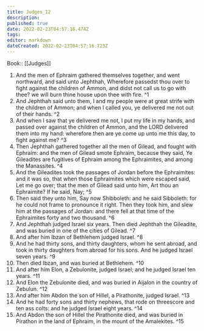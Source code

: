 ```yaml
---
title: Judges_12
description: 
published: true
date: 2022-02-23T04:57:18.474Z
tags: 
editor: markdown
dateCreated: 2022-02-23T04:57:16.723Z
---
```


 Book:: [[Judges]]
 1. And the men of Ephraim gathered themselves together, and went northward, and said unto Jephthah, Wherefore passedst thou over to fight against the children of Ammon, and didst not call us to go with thee? we will burn thine house upon thee with fire. ^1
 2. And Jephthah said unto them, I and my people were at great strife with the children of Ammon; and when I called you, ye delivered me not out of their hands. ^2
 3. And when I saw that ye delivered me not, I put my life in my hands, and passed over against the children of Ammon, and the LORD delivered them into my hand: wherefore then are ye come up unto me this day, to fight against me? ^3
 4. Then Jephthah gathered together all the men of Gilead, and fought with Ephraim: and the men of Gilead smote Ephraim, because they said, Ye Gileadites are fugitives of Ephraim among the Ephraimites, and among the Manassites. ^4
 5. And the Gileadites took the passages of Jordan before the Ephraimites: and it was so, that when those Ephraimites which were escaped said, Let me go over; that the men of Gilead said unto him, Art thou an Ephraimite? If he said, Nay; ^5
 6. Then said they unto him, Say now Shibboleth: and he said Sibboleth: for he could not frame to pronounce it right. Then they took him, and slew him at the passages of Jordan: and there fell at that time of the Ephraimites forty and two thousand. ^6
 7. And Jephthah judged Israel six years. Then died Jephthah the Gileadite, and was buried in one of the cities of Gilead. ^7
 8. And after him Ibzan of Bethlehem judged Israel. ^8
 9. And he had thirty sons, and thirty daughters, whom he sent abroad, and took in thirty daughters from abroad for his sons. And he judged Israel seven years. ^9
 10. Then died Ibzan, and was buried at Bethlehem. ^10
 11. And after him Elon, a Zebulonite, judged Israel; and he judged Israel ten years. ^11
 12. And Elon the Zebulonite died, and was buried in Aijalon in the country of Zebulun. ^12
 13. And after him Abdon the son of Hillel, a Pirathonite, judged Israel. ^13
 14. And he had forty sons and thirty nephews, that rode on threescore and ten ass colts: and he judged Israel eight years. ^14
 15. And Abdon the son of Hillel the Pirathonite died, and was buried in Pirathon in the land of Ephraim, in the mount of the Amalekites. ^15

